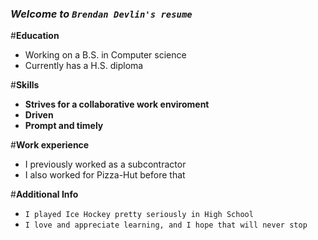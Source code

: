 ### _Welcome to `Brendan Devlin's resume`_

#**Education**
- Working on a B.S. in Computer science
- Currently has a H.S. diploma


#**Skills**
- **Strives for a collaborative work enviroment**
- **Driven**
- **Prompt and timely**

#**Work experience**
- I previously worked as a subcontractor
- I also worked for Pizza-Hut before that

#**Additional Info**
- `I played Ice Hockey pretty seriously in High School`
- `I love and appreciate learning, and I hope that will never stop`

